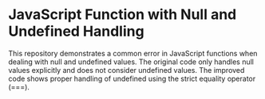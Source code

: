 # JavaScript Function with Null and Undefined Handling

This repository demonstrates a common error in JavaScript functions when dealing with null and undefined values. The original code only handles null values explicitly and does not consider undefined values. The improved code shows proper handling of undefined using the strict equality operator (===).